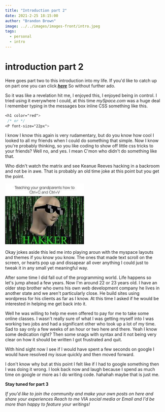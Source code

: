 ```yaml
---
title: "Introduction part 2"
date: 2021-2-25 18:15:00
author: "Brandon Brown"
image: ../../images/images-front/intro.jpeg
tags:
  - personal
  - intro
---
```


# introduction part 2


Here goes part two to this introduction into my life. 
If you'd like to catch up on part one you can click [***here***](https://jrdevsblog.com/Introduction) So without further ado.  


So it was like a revelation hit me, I enjoyed this, I enjoyed being in control. I tried using it everywhere I could, at this time *mySpace.com* was a huge deal I remember typing in the messages box inline CSS something like this. 

```css
<h1 color="red">
 /* or */
<P font-size="22px">
```

I know I know this again is very rudamentary, but do you know how cool I looked to all my friends when I could do something that simple. Now I know you're probably thinking, so you like coding to show off little css tricks to your friends? Well no, and yes. I mean C'mon who didn't do something like that.  

Who didn't watch the matrix and see Keanue Reeves hacking in a backroom and not be in awe. That is probably an old time joke at this point but you get the point.  

![image of a hacker wear glasses](../../images/images-md/hakker.jpeg)

Okay jokes aside this led me into playing aroun with the myspace layouts and themes if you know you know. The ones that made text scroll on the screen, or hearts pop up and dissapear all over anything I could just to tweak it in any small yet meaningful way.  

After some time I did fall out of the programming world. Life happens so let's jump ahead a few years. Now I'm around 22 or 23 years old. I have an older step brother who owns his own web development company he lives in another state and we aren't particularly close. He build sites using wordpress for his clients as far as I know. At this time I asked if he would be interested in helping me get back into it.

Well he was willing to help me even offered to pay for me to take some online classes. I wasn't really sure of what I was getting myself into I was working two jobs and had a significant other who took up a lot of my time. Sad to say only a few weeks of an hour or two here and there. Yeah I know some dedication right? Then some snags with syntax and it not being very clear on how it should be written I got frustrated and quit.  

With hind sight now I see if I would have spent a few seconds on google I would have resolved my issue quickly and then moved forward.

I don't know why but at this point I felt like if I had to google something then I was doing it wrong. I look back now and laugh because I spend as much time on google or more as I do writing code. hahahah maybe that is just me.

**Stay tuned for part 3**

*If you'd like to join the community and make your own posts on here and share your experiences Reach to me VIA social media or Email and I'd be more than happy to feature your writings!*













